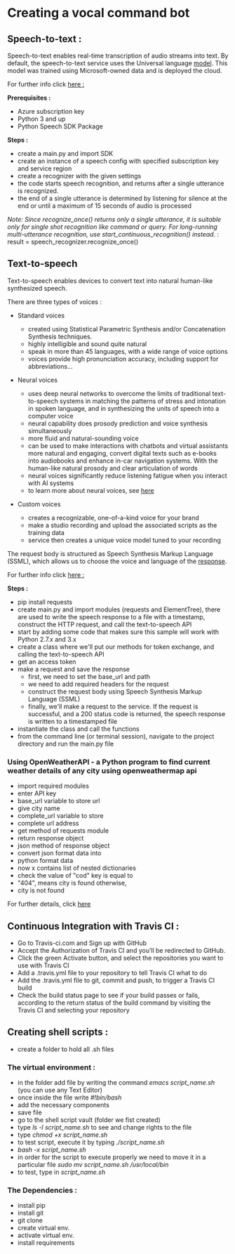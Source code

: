 # Creating a vocal command bot 

## Speech-to-text : 

Speech-to-text enables real-time transcription of audio streams into text. 
By default, the speech-to-text service uses the Universal language [model](https://en.wikipedia.org/wiki/Unified_Modeling_Language). This model was trained using Microsoft-owned data and is deployed the cloud. 

For further info click [here :](https://docs.microsoft.com/en-us/azure/cognitive-services/speech-service/speech-to-text)

**Prerequisites :** 
- Azure subscription key 
- Python 3 and up
- Python Speech SDK Package 

**Steps :** 
- create a main.py and import SDK 
- create an instance of a speech config with specified subscription key and service region
- create a recognizer with the given settings
- the code starts speech recognition, and returns after a single utterance is recognized. 
- the end of a single utterance is determined by listening for silence at the end or until a maximum of 15 seconds of audio is processed

*Note: Since recognize_once() returns only a single utterance, it is suitable only for single shot recognition like command or query. For long-running multi-utterance recognition, use start_continuous_recognition() instead.* : 
result = speech_recognizer.recognize_once()


## Text-to-speech

Text-to-speech enables devices to convert text into natural human-like synthesized speech. 

There are three types of voices :

- Standard voices

     - created using Statistical Parametric Synthesis and/or Concatenation Synthesis techniques. 
     - highly intelligible and sound quite natural
     - speak in more than 45 languages, with a wide range of voice options
     - voices provide high pronunciation accuracy, including support for abbreviations...

- Neural voices

    - uses deep neural networks to overcome the limits of traditional text-to-speech systems in matching the patterns of stress and intonation in spoken language, and in synthesizing the units of speech into a computer voice
    - neural capability does prosody prediction and voice synthesis simultaneously
    - more fluid and natural-sounding voice
    - can be used to make interactions with chatbots and virtual assistants more natural and engaging, convert digital texts such as e-books into audiobooks and enhance in-car navigation systems. With the human-like natural prosody and clear articulation of words
    - neural voices significantly reduce listening fatigue when you interact with AI systems
    - to learn more about neural voices, see [here](https://azure.microsoft.com/blog/microsoft-s-new-neural-text-to-speech-service-helps-machines-speak-like-people/)

- Custom voices

    - creates a recognizable, one-of-a-kind voice for your brand
    - make a studio recording and upload the associated scripts as the training data
    - service then creates a unique voice model tuned to your recording


The request body is structured as Speech Synthesis Markup Language (SSML), which allows us to choose the voice and language of the [response](https://docs.microsoft.com/en-us/azure/cognitive-services/speech-service/speech-synthesis-markup).


For further info click [here :](https://docs.microsoft.com/en-us/azure/cognitive-services/speech-service/quickstart-python-text-to-speech)

**Steps :**
- pip install requests
- create main.py and import modules (requests and ElementTree), there are used to write the speech response to a file with a timestamp, construct the HTTP request, and call the text-to-speech API
- start by adding some code that makes sure this sample will work with Python 2.7.x and 3.x
-  create a class where we'll put our methods for token exchange, and calling the text-to-speech API
- get an access token
- make a request and save the response
    - first, we need to set the base_url and path
    - we need to add required headers for the request
    - construct the request body using Speech Synthesis Markup Language (SSML)
    - finally, we'll make a request to the service. If the request is successful, and a 200 status code is returned, the speech response is written to a timestamped file
- instantiate the class and call the functions
- from the command line (or terminal session), navigate to the project directory and run the main.py file


### Using OpenWeatherAPI - a Python program to find current weather details of any city using openweathermap api 

- import required modules 
- enter API key  
- base_url variable to store url 
- give city name 
- complete_url variable to store 
- complete url address 
- get method of requests module 
- return response object 
- json method of response object 
- convert json format data into 
- python format data 
- now x contains list of nested dictionaries 
- check the value of "cod" key is equal to 
- "404", means city is found otherwise, 
- city is not found 

For further details, click [here](https://www.geeksforgeeks.org/python-find-current-weather-of-any-city-using-openweathermap-api/)



## Continuous Integration with Travis CI :

- Go to Travis-ci.com and Sign up with GitHub 
- Accept the Authorization of Travis CI and you’ll be redirected to GitHub.
- Click the green Activate button, and select the repositories you want to use with Travis CI
- Add a .travis.yml file to your repository to tell Travis CI what to do
- Add the .travis.yml file to git, commit and push, to trigger a Travis CI build
- Check the build status page to see if your build passes or fails, according to the return status of the build command by visiting the Travis CI and selecting your repository



## Creating shell scripts :
- create a folder to hold all .sh files
### The virtual environment :
- in the folder add file by writing the command *emacs script_name.sh* (you can use any Text Editor) 
- once inside the file write *#!bin/bash*
- add the necessary components
- save file
- go to the shell script vault (folder we fist created)
- type *ls -l script_name.sh* to see and change rights to the file 
- type *chmod +x script_name.sh*
- to test script, execute it by typing *./script_name.sh*
- *bash -x script_name.sh* 
- in order for the script to execute properly we need to move it in a particular file *sudo mv script_name.sh /usr/local/bin*
- to test, type in *script_name.sh*
### The Dependencies :
- install pip
- install git 
- git clone
- create virtual env.
- activate virtual env.
- install requirements 


